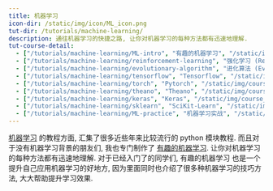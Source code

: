 ```yaml
---
title: 机器学习
icon-dir: /static/img/icon/ML_icon.png
tut-dir: /tutorials/machine-learning/
description: 通往机器学习的快捷之路, 让你对机器学习的每种方法都有迅速地理解.
tut-course-detail:
  - ["/tutorials/machine-learning/ML-intro", "有趣的机器学习", "/static/img/course_cover-small/ML_intro.png"]
  - ["/tutorials/machine-learning/reinforcement-learning", "强化学习 (Reinforcement Learning)", "/static/img/course_cover-small/rl.jpg"]
  - ["/tutorials/machine-learning/evolutionary-algorithm", "进化算法 (Evolutionary Algorithm)", "/static/img/course_cover-small/EA.jpg"]
  - ["/tutorials/machine-learning/tensorflow", "Tensorflow", "/static/img/course_cover-small/tf.jpg"]
  - ["/tutorials/machine-learning/torch", "Pytorch", "/static/img/course_cover-small/torch.jpg"]
  - ["/tutorials/machine-learning/theano", "Theano", "/static/img/course_cover-small/theano.jpg"]
  - ["/tutorials/machine-learning/keras", "Keras", "/static/img/course_cover-small/keras.jpg"]
  - ["/tutorials/machine-learning/sklearn", "SciKit-Learn", "/static/img/course_cover-small/sklearn.jpg"]
  - ["/tutorials/machine-learning/ML-practice", "机器学习实战", "/static/img/course_cover-small/ML-practice.jpg"]
---
```



<a href="{{page.tut-dir}}">机器学习</a>
的教程方面,
汇集了很多近些年来比较流行的 python 模块教程.
而且对于没有机器学习背景的朋友们, 我也专门制作了
<a href="/tutorials/machine-learning/ML-intro/">有趣的机器学习</a>.
让你对机器学习的每种方法都有迅速地理解. 对于已经入门了的同学们,
有趣的机器学习 也是一个提升自己应用机器学习的好地方,
因为里面同时也介绍了很多种机器学习的技巧方法, 大大帮助提升学习效果.



